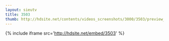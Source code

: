 ```yaml
---
layout: sieutv
title: 3503
thumb: http://hdsite.net/contents/videos_screenshots/3000/3503/preview_360p.mp4.jpg
---
```

{% include iframe src='http://hdsite.net/embed/3503' %}
 
